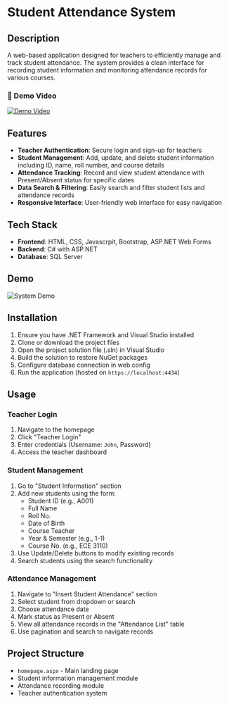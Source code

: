 # Student Attendance System

## Description
A web-based application designed for teachers to efficiently manage and track student attendance. The system provides a clean interface for recording student information and monitoring attendance records for various courses.

### 🎥 Demo Video

[![Demo Video](https://img.icons8.com/color/96/000000/play--v1.png)](https://drive.google.com/file/d/1pdCYCpeT_vGXoZDYfwCXEcjH7b13rv8K/view?usp=sharing)

## Features
- **Teacher Authentication**: Secure login and sign-up for teachers
- **Student Management**: Add, update, and delete student information including ID, name, roll number, and course details
- **Attendance Tracking**: Record and view student attendance with Present/Absent status for specific dates
- **Data Search & Filtering**: Easily search and filter student lists and attendance records
- **Responsive Interface**: User-friendly web interface for easy navigation

## Tech Stack
- **Frontend**: HTML, CSS, Javascrpit, Bootstrap, ASP.NET Web Forms
- **Backend**: C# with ASP.NET
- **Database**: SQL Server 

## Demo
![System Demo](Screenshot%202025-10-22%20134803.png)

## Installation
1. Ensure you have .NET Framework and Visual Studio installed
2. Clone or download the project files
3. Open the project solution file (.sln) in Visual Studio
4. Build the solution to restore NuGet packages
5. Configure database connection in web.config
6. Run the application (hosted on `https://localhost:4434`)

## Usage

### Teacher Login
1. Navigate to the homepage
2. Click "Teacher Login"
3. Enter credentials (Username: `John`, Password)
4. Access the teacher dashboard

### Student Management
1. Go to "Student Information" section
2. Add new students using the form:
   - Student ID (e.g., A001)
   - Full Name
   - Roll No.
   - Date of Birth
   - Course Teacher
   - Year & Semester (e.g., 1-1)
   - Course No. (e.g., ECE 3110)
3. Use Update/Delete buttons to modify existing records
4. Search students using the search functionality

### Attendance Management
1. Navigate to "Insert Student Attendance" section
2. Select student from dropdown or search
3. Choose attendance date
4. Mark status as Present or Absent
5. View all attendance records in the "Attendance List" table
6. Use pagination and search to navigate records

## Project Structure
- `homepage.aspx` - Main landing page
- Student information management module
- Attendance recording module
- Teacher authentication system


